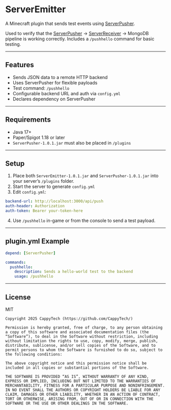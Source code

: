 # ServerEmitter

A Minecraft plugin that sends test events using [ServerPusher](https://github.com/CappyTech/ServerPusher).

Used to verify that the [ServerPusher](https://github.com/CappyTech/ServerPusher) → [ServerReceiver](https://github.com/CappyTech/ServerReceiver) → MongoDB pipeline is working correctly. Includes a `/pushhello` command for basic testing.

---

## Features

- Sends JSON data to a remote HTTP backend
- Uses ServerPusher for flexible payloads
- Test command: `/pushhello`
- Configurable backend URL and auth via `config.yml`
- Declares dependency on ServerPusher

---

## Requirements

- Java 17+
- Paper/Spigot 1.18 or later
- `ServerPusher-1.0.1.jar` must also be placed in `/plugins`

---

## Setup

1. Place both `ServerEmitter-1.0.1.jar` and `ServerPusher-1.0.1.jar` into your server’s `/plugins` folder.
2. Start the server to generate `config.yml`
3. Edit `config.yml`:

```yaml
backend-url: http://localhost:3000/api/push
auth-header: Authorization
auth-token: Bearer your-token-here
```

4. Use `/pushhello` in-game or from the console to send a test payload.

---

## plugin.yml Example

```yaml
depend: [ServerPusher]

commands:
  pushhello:
    description: Sends a hello-world test to the backend
    usage: /pushhello
```

---

## License

MIT

```
Copyright 2025 CappyTech (https://github.com/CappyTech/)

Permission is hereby granted, free of charge, to any person obtaining a copy of this software and associated documentation files (the “Software”), to deal in the Software without restriction, including without limitation the rights to use, copy, modify, merge, publish, distribute, sublicense, and/or sell copies of the Software, and to permit persons to whom the Software is furnished to do so, subject to the following conditions:

The above copyright notice and this permission notice shall be included in all copies or substantial portions of the Software.

THE SOFTWARE IS PROVIDED “AS IS”, WITHOUT WARRANTY OF ANY KIND, EXPRESS OR IMPLIED, INCLUDING BUT NOT LIMITED TO THE WARRANTIES OF MERCHANTABILITY, FITNESS FOR A PARTICULAR PURPOSE AND NONINFRINGEMENT. IN NO EVENT SHALL THE AUTHORS OR COPYRIGHT HOLDERS BE LIABLE FOR ANY CLAIM, DAMAGES OR OTHER LIABILITY, WHETHER IN AN ACTION OF CONTRACT, TORT OR OTHERWISE, ARISING FROM, OUT OF OR IN CONNECTION WITH THE SOFTWARE OR THE USE OR OTHER DEALINGS IN THE SOFTWARE.

```
